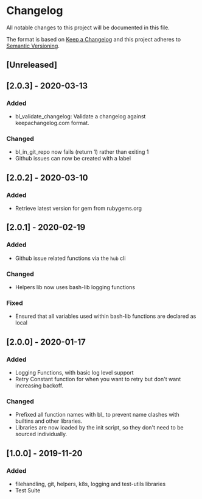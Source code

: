 # Changelog
All notable changes to this project will be documented in this file.

The format is based on [Keep a Changelog](https://keepachangelog.com/en/1.0.0/)
and this project adheres to [Semantic Versioning](https://semver.org/spec/v2.0.0.html).

## [Unreleased]

## [2.0.3] - 2020-03-13
### Added
- bl_validate_changelog: Validate a changelog against keepachangelog.com format.

### Changed
- bl_in_git_repo now fails (return 1) rather than exiting 1
- Github issues can now be created with a label

## [2.0.2] - 2020-03-10
### Added
- Retrieve latest version for gem from rubygems.org

## [2.0.1] - 2020-02-19
### Added
- Github issue related functions via the `hub` cli

### Changed
- Helpers lib now uses bash-lib logging functions

### Fixed
- Ensured that all variables used within bash-lib functions are declared as local

## [2.0.0] - 2020-01-17
### Added
- Logging Functions, with basic log level support
- Retry Constant function for when you want to retry but don't want increasing
  backoff.

### Changed
- Prefixed all function names with bl_ to prevent name clashes with builtins
  and other libraries.
- Libraries are now loaded by the init script, so they don't need to be
  sourced individually.

## [1.0.0] - 2019-11-20
### Added
- filehandling, git, helpers, k8s, logging and test-utils libraries
- Test Suite
